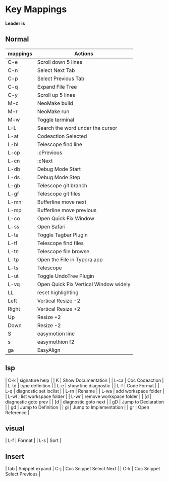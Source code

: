 # Key Mappings
**Leader is <Space>**

## Normal
| mappings      | Actions                               |
| ------------- | -------------                         |
| C-e           | Scroll down 5 lines                   |
| C-n           | Select Next Tab                       |
| C-p           | Select Previous Tab                   |
| C-q           | Expand File Tree                      |
| C-y           | Scroll up 5 lines                     |
| M-c           | NeoMake build                         |
| M-r           | NeoMake run                           |
| M-w           | Toggle terminal                       |
| L-L           | Search the word under the cursor      |
| L-at          | Codeaction Selected                   |
| L-bl          | Telescope find line                   |
| L-cp          | :cPrevious                            |
| L-cn          | :cNext                                |
| L-db          | Debug Mode Start                      |
| L-ds          | Debug Mode Step                       |
| L-gb          | Telescope git branch                  |
| L-gf          | Telescope git files                   |
| L-mn          | Bufferline move next                  |
| L-mp          | Bufferline move previous              |
| L-co          | Open Quick Fix Window                 |
| L-ss          | Open Safari                           |
| L-ta          | Toggle Tagbar Plugin                  |
| L-tf          | Telescope find files                  |
| L-tn          | Telescope file browse                 |
| L-tp          | Open the File in Typora.app           |
| L-ts          | Telescope                             |
| L-ut          | Toggle UndoTree Plugin                |
| L-vq          | Open Quick Fix Vertical Window widely |
| LL            | reset highlighting                    |
| Left          | Vertical Resize -2                    |
| Right         | Vertical Resize +2                    |
| Up            | Resize +2                             |
| Down          | Resize -2                             |
| S             | easymotion line                       |
| s             | easymothion f2                        |
| ga            | EasyAlign                             |

## lsp
| C-k  | signature help          |
| K    | Show Documentation      |
| L-ca | Coc Codeaction          |
| L-td  | type definition         |
| L-e  | show line diagnostic    |
| L-f  | Code Format             |
| L-q  | diagnostic set loclist  |
| L-rn | Rename                  |
| L-wa | add workspace folder    |
| L-wl | list workspace folder   |
| L-wr | remove workspace folder |
| [d   | diagnostic goto prev    |
| ]d   | diagnostic goto next    |
| gD   | Jump to Declaration     |
| gd   | Jump to Definition      |
| gi   | Jump to Implementation  |
| gr   | Open Reference          |


## visual
| L-f  | Format                     |
| L-s  | Sort                       |

## Insert
| tab | Snippet expand
| C-j | Coc Snippet Select Next     |
| C-k | Coc Snippet Select Previous |
